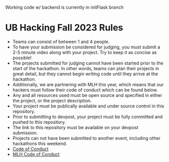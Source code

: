 Working code w/ backend is currently in initFlask branch

# UB Hacking Fall 2023 Rules 
- Teams can consist of between 1 and 4 people.
- To have your submission be considered for judging, you must submit a 2-5 minute video along with your project. Try to keep it as concise as possible!
- The projects submitted for judging cannot have been started prior to the start of the hackathon. In other words, teams can plan their projects in great detail, but they cannot begin writing code until they arrive at the hackathon.
- Additionally, we are partnering with MLH this year, which means that our hackers must follow their code of conduct which can be found below.
- Any and all resources used must be open source and specified in either the project, or the project description.
- Your project must be publically available and under source control in this repository.
- Prior to submitting to devpost, your project must be fully committed and pushed to this repository.
- The link to this repository must be available on your devpost submission.
- Projects can not have been submitted to another event, including other hackathons this weekend.
- [Code of Conduct](https://drive.google.com/file/d/1RH_TtRu6EOHSbOoiSj2h1Q4jswtVILzE/view)
- [MLH Code of Conduct](https://static.mlh.io/docs/mlh-code-of-conduct.pdf)
